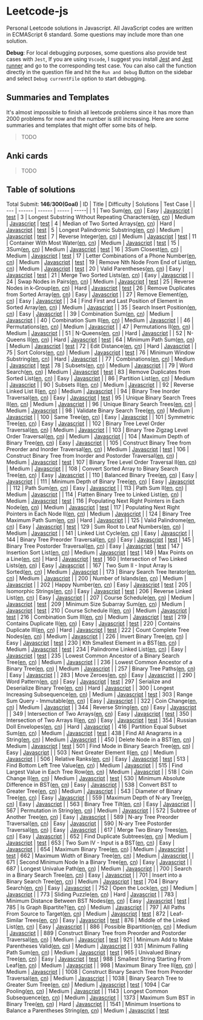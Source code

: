 # Leetcode-js

Personal Leetcode solutions in Javascript. All JavaScript codes are written in ECMAScript 6 standard. Some questions may include more than one solution.

**Debug**:  For local debugging purposes, some questions also provide test cases with `Jest`, If you are using `Vscode`, I suggest you install [Jest](https://marketplace.visualstudio.com/items?itemName=Orta.vscode-jest) and [Jest runner](https://marketplace.visualstudio.com/items?itemName=firsttris.vscode-jest-runner) and go to the corresponding test case. You can also call the function directly in the question file and hit the `Run and Debug` Button on the sidebar and select `Debug currentFile` option to start debugging.

## Summaries and Templates
It's almost impossible to finish all leetcode problems since it has more than 2000 problems for now and the number is still increasing. Here are some summaries and templates that might offer some bits of help.

> TODO

## Anki cards

> TODO
## Table of solutions
Total Submit: **146**/**300(Goal)**
| ID | Title | Difficulty | Solutions  | Test Case |
  | --- | ------ | ------ | ----- | -----|
| 1 | Two Sum([en](https://leetcode.com/problems/two-sum), [cn](https://leetcode.cn/problems/two-sum)) |  Easy | [Javascript](./src/1.两数之和.js) | [test](./src/1.两数之和.test.js)
| 3 | Longest Substring Without Repeating Characters([en](https://leetcode.com/problems/longest-substring-without-repeating-characters), [cn](https://leetcode.cn/problems/longest-substring-without-repeating-characters)) |  Medium | [Javascript](./src/3.无重复字符的最长子串.js) | [test](./src/3.无重复字符的最长子串.test.js)
| 4 | Median of Two Sorted Arrays([en](https://leetcode.com/problems/median-of-two-sorted-arrays), [cn](https://leetcode.cn/problems/median-of-two-sorted-arrays)) |  Hard | [Javascript](./src/4.median-of-two-sorted-arrays.js) | [test](./src/4.median-of-two-sorted-arrays.test.js)
| 5 | Longest Palindromic Substring([en](https://leetcode.com/problems/longest-palindromic-substring), [cn](https://leetcode.cn/problems/longest-palindromic-substring)) |  Medium | [Javascript](./src/5.最长回文子串.js) | [test](./src/5.最长回文子串.test.js)
| 7 | Reverse Integer([en](https://leetcode.com/problems/reverse-integer), [cn](https://leetcode.cn/problems/reverse-integer)) |  Medium | [Javascript](./src/7.reverse-integer.js) | [test](./src/7.reverse-integer.test.js)
| 11 | Container With Most Water([en](https://leetcode.com/problems/container-with-most-water), [cn](https://leetcode.cn/problems/container-with-most-water)) |  Medium | [Javascript](./src/11.container-with-most-water.js) | [test](./src/11.container-with-most-water.test.js)
| 15 | 3Sum([en](https://leetcode.com/problems/3sum), [cn](https://leetcode.cn/problems/3sum)) |  Medium | [Javascript](./src/15.3-sum.js) | [test](./src/15.3-sum.test.js)
| 16 | 3Sum Closest([en](https://leetcode.com/problems/3sum-closest), [cn](https://leetcode.cn/problems/3sum-closest)) |  Medium | [Javascript](./src/16.3-sum-closest.js) | [test](./src/16.3-sum-closest.test.js)
| 17 | Letter Combinations of a Phone Number([en](https://leetcode.com/problems/letter-combinations-of-a-phone-number), [cn](https://leetcode.cn/problems/letter-combinations-of-a-phone-number)) |  Medium | [Javascript](./src/17.电话号码的字母组合.js) | [test](./src/17.电话号码的字母组合.test.js)
| 19 | Remove Nth Node From End of List([en](https://leetcode.com/problems/remove-nth-node-from-end-of-list), [cn](https://leetcode.cn/problems/remove-nth-node-from-end-of-list)) |  Medium | [Javascript](./src/19.删除链表的倒数第-n-个结点.js) | [test](./src/19.删除链表的倒数第-n-个结点.test.js)
| 20 | Valid Parentheses([en](https://leetcode.com/problems/valid-parentheses), [cn](https://leetcode.cn/problems/valid-parentheses)) |  Easy | [Javascript](./src/20.valid-parentheses.js) | [test](./src/20.valid-parentheses.test.js)
| 21 | Merge Two Sorted Lists([en](https://leetcode.com/problems/merge-two-sorted-lists), [cn](https://leetcode.cn/problems/merge-two-sorted-lists)) |  Easy | [Javascript](./src/21.合并两个有序链表.js) | 
| 24 | Swap Nodes in Pairs([en](https://leetcode.com/problems/swap-nodes-in-pairs), [cn](https://leetcode.cn/problems/swap-nodes-in-pairs)) |  Medium | [Javascript](./src/24.swap-nodes-in-pairs.js) | [test](./src/24.swap-nodes-in-pairs.test.js)
| 25 | Reverse Nodes in k-Group([en](https://leetcode.com/problems/reverse-nodes-in-k-group), [cn](https://leetcode.cn/problems/reverse-nodes-in-k-group)) |  Hard | [Javascript](./src/25.reverse-nodes-in-k-group.js) | [test](./src/25.reverse-nodes-in-k-group.test.js)
| 26 | Remove Duplicates from Sorted Array([en](https://leetcode.com/problems/remove-duplicates-from-sorted-array), [cn](https://leetcode.cn/problems/remove-duplicates-from-sorted-array)) |  Easy | [Javascript](./src/26.删除有序数组中的重复项.js) | 
| 27 | Remove Element([en](https://leetcode.com/problems/remove-element), [cn](https://leetcode.cn/problems/remove-element)) |  Easy | [Javascript](./src/27.移除元素.js) | 
| 34 | Find First and Last Position of Element in Sorted Array([en](https://leetcode.com/problems/find-first-and-last-position-of-element-in-sorted-array), [cn](https://leetcode.cn/problems/find-first-and-last-position-of-element-in-sorted-array)) |  Medium | [Javascript](./src/34.在排序数组中查找元素的第一个和最后一个位置.js) | 
| 35 | Search Insert Position([en](https://leetcode.com/problems/search-insert-position), [cn](https://leetcode.cn/problems/search-insert-position)) |  Easy | [Javascript](./src/35.搜索插入位置.js) | 
| 39 | Combination Sum([en](https://leetcode.com/problems/combination-sum), [cn](https://leetcode.cn/problems/combination-sum)) |  Medium | [Javascript](./src/39.组合总和.js) | 
| 40 | Combination Sum II([en](https://leetcode.com/problems/combination-sum-ii), [cn](https://leetcode.cn/problems/combination-sum-ii)) |  Medium | [Javascript](./src/40.组合总和-ii.js) | 
| 46 | Permutations([en](https://leetcode.com/problems/permutations), [cn](https://leetcode.cn/problems/permutations)) |  Medium | [Javascript](./src/46.全排列.js) | 
| 47 | Permutations II([en](https://leetcode.com/problems/permutations-ii), [cn](https://leetcode.cn/problems/permutations-ii)) |  Medium | [Javascript](./src/47.全排列-ii.js) | 
| 51 | N-Queens([en](https://leetcode.com/problems/n-queens), [cn](https://leetcode.cn/problems/n-queens)) |  Hard | [Javascript](./src/51.n-皇后.js) | 
| 52 | N-Queens II([en](https://leetcode.com/problems/n-queens-ii), [cn](https://leetcode.cn/problems/n-queens-ii)) |  Hard | [Javascript](./src/52.n皇后-ii.js) | [test](./src/52.n皇后-ii.test.js)
| 64 | Minimum Path Sum([en](https://leetcode.com/problems/minimum-path-sum), [cn](https://leetcode.cn/problems/minimum-path-sum)) |  Medium | [Javascript](./src/64.最小路径和.js) | [test](./src/64.最小路径和.test.js)
| 72 | Edit Distance([en](https://leetcode.com/problems/edit-distance), [cn](https://leetcode.cn/problems/edit-distance)) |  Hard | [Javascript](./src/72.编辑距离.js) | 
| 75 | Sort Colors([en](https://leetcode.com/problems/sort-colors), [cn](https://leetcode.cn/problems/sort-colors)) |  Medium | [Javascript](./src/75.sort-colors.js) | [test](./src/75.sort-colors.test.js)
| 76 | Minimum Window Substring([en](https://leetcode.com/problems/minimum-window-substring), [cn](https://leetcode.cn/problems/minimum-window-substring)) |  Hard | [Javascript](./src/76.最小覆盖子串.js) | 
| 77 | Combinations([en](https://leetcode.com/problems/combinations), [cn](https://leetcode.cn/problems/combinations)) |  Medium | [Javascript](./src/77.组合.js) | [test](./src/77.组合.test.js)
| 78 | Subsets([en](https://leetcode.com/problems/subsets), [cn](https://leetcode.cn/problems/subsets)) |  Medium | [Javascript](./src/78.子集.js) | 
| 79 | Word Search([en](https://leetcode.com/problems/word-search), [cn](https://leetcode.cn/problems/word-search)) |  Medium | [Javascript](./src/79.单词搜索.js) | [test](./src/79.单词搜索.test.js)
| 83 | Remove Duplicates from Sorted List([en](https://leetcode.com/problems/remove-duplicates-from-sorted-list), [cn](https://leetcode.cn/problems/remove-duplicates-from-sorted-list)) |  Easy | [Javascript](./src/83.删除排序链表中的重复元素.js) | 
| 86 | Partition List([en](https://leetcode.com/problems/partition-list), [cn](https://leetcode.cn/problems/partition-list)) |  Medium | [Javascript](./src/86.分隔链表.js) | 
| 90 | Subsets II([en](https://leetcode.com/problems/subsets-ii), [cn](https://leetcode.cn/problems/subsets-ii)) |  Medium | [Javascript](./src/90.子集-ii.js) | 
| 92 | Reverse Linked List II([en](https://leetcode.com/problems/reverse-linked-list-ii), [cn](https://leetcode.cn/problems/reverse-linked-list-ii)) |  Medium | [Javascript](./src/92.反转链表-ii.js) | 
| 94 | Binary Tree Inorder Traversal([en](https://leetcode.com/problems/binary-tree-inorder-traversal), [cn](https://leetcode.cn/problems/binary-tree-inorder-traversal)) |  Easy | [Javascript](./src/94.二叉树的中序遍历.js) | [test](./src/94.二叉树的中序遍历.test.js)
| 95 | Unique Binary Search Trees II([en](https://leetcode.com/problems/unique-binary-search-trees-ii), [cn](https://leetcode.cn/problems/unique-binary-search-trees-ii)) |  Medium | [Javascript](./src/95.不同的二叉搜索树-ii.js) | 
| 96 | Unique Binary Search Trees([en](https://leetcode.com/problems/unique-binary-search-trees), [cn](https://leetcode.cn/problems/unique-binary-search-trees)) |  Medium | [Javascript](./src/96.不同的二叉搜索树.js) | 
| 98 | Validate Binary Search Tree([en](https://leetcode.com/problems/validate-binary-search-tree), [cn](https://leetcode.cn/problems/validate-binary-search-tree)) |  Medium | [Javascript](./src/98.验证二叉搜索树.js) | 
| 100 | Same Tree([en](https://leetcode.com/problems/same-tree), [cn](https://leetcode.cn/problems/same-tree)) |  Easy | [Javascript](./src/100.相同的树.js) | 
| 101 | Symmetric Tree([en](https://leetcode.com/problems/symmetric-tree), [cn](https://leetcode.cn/problems/symmetric-tree)) |  Easy | [Javascript](./src/101.对称二叉树.js) | 
| 102 | Binary Tree Level Order Traversal([en](https://leetcode.com/problems/binary-tree-level-order-traversal), [cn](https://leetcode.cn/problems/binary-tree-level-order-traversal)) |  Medium | [Javascript](./src/102.二叉树的层序遍历.js) | 
| 103 | Binary Tree Zigzag Level Order Traversal([en](https://leetcode.com/problems/binary-tree-zigzag-level-order-traversal), [cn](https://leetcode.cn/problems/binary-tree-zigzag-level-order-traversal)) |  Medium | [Javascript](./src/103.二叉树的锯齿形层序遍历.js) | 
| 104 | Maximum Depth of Binary Tree([en](https://leetcode.com/problems/maximum-depth-of-binary-tree), [cn](https://leetcode.cn/problems/maximum-depth-of-binary-tree)) |  Easy | [Javascript](./src/104.二叉树的最大深度.js) | 
| 105 | Construct Binary Tree from Preorder and Inorder Traversal([en](https://leetcode.com/problems/construct-binary-tree-from-preorder-and-inorder-traversal), [cn](https://leetcode.cn/problems/construct-binary-tree-from-preorder-and-inorder-traversal)) |  Medium | [Javascript](./src/105.从前序与中序遍历序列构造二叉树.js) | [test](./src/105.从前序与中序遍历序列构造二叉树.test.js)
| 106 | Construct Binary Tree from Inorder and Postorder Traversal([en](https://leetcode.com/problems/construct-binary-tree-from-inorder-and-postorder-traversal), [cn](https://leetcode.cn/problems/construct-binary-tree-from-inorder-and-postorder-traversal)) |  Medium | [Javascript](./src/106.从中序与后序遍历序列构造二叉树.js) | [test](./src/106.从中序与后序遍历序列构造二叉树.test.js)
| 107 | Binary Tree Level Order Traversal II([en](https://leetcode.com/problems/binary-tree-level-order-traversal-ii), [cn](https://leetcode.cn/problems/binary-tree-level-order-traversal-ii)) |  Medium | [Javascript](./src/107.二叉树的层序遍历-ii.js) | 
| 108 | Convert Sorted Array to Binary Search Tree([en](https://leetcode.com/problems/convert-sorted-array-to-binary-search-tree), [cn](https://leetcode.cn/problems/convert-sorted-array-to-binary-search-tree)) |  Easy | [Javascript](./src/108.将有序数组转换为二叉搜索树.js) | 
| 110 | Balanced Binary Tree([en](https://leetcode.com/problems/balanced-binary-tree), [cn](https://leetcode.cn/problems/balanced-binary-tree)) |  Easy | [Javascript](./src/110.平衡二叉树.js) | 
| 111 | Minimum Depth of Binary Tree([en](https://leetcode.com/problems/minimum-depth-of-binary-tree), [cn](https://leetcode.cn/problems/minimum-depth-of-binary-tree)) |  Easy | [Javascript](./src/111.二叉树的最小深度.js) | 
| 112 | Path Sum([en](https://leetcode.com/problems/path-sum), [cn](https://leetcode.cn/problems/path-sum)) |  Easy | [Javascript](./src/112.路径总和.js) | 
| 113 | Path Sum II([en](https://leetcode.com/problems/path-sum-ii), [cn](https://leetcode.cn/problems/path-sum-ii)) |  Medium | [Javascript](./src/113.路径总和-ii.js) | 
| 114 | Flatten Binary Tree to Linked List([en](https://leetcode.com/problems/flatten-binary-tree-to-linked-list), [cn](https://leetcode.cn/problems/flatten-binary-tree-to-linked-list)) |  Medium | [Javascript](./src/114.二叉树展开为链表.js) | [test](./src/114.二叉树展开为链表.test.js)
| 116 | Populating Next Right Pointers in Each Node([en](https://leetcode.com/problems/populating-next-right-pointers-in-each-node), [cn](https://leetcode.cn/problems/populating-next-right-pointers-in-each-node)) |  Medium | [Javascript](./src/116.填充每个节点的下一个右侧节点指针.js) | [test](./src/116.填充每个节点的下一个右侧节点指针.test.js)
| 117 | Populating Next Right Pointers in Each Node II([en](https://leetcode.com/problems/populating-next-right-pointers-in-each-node-ii), [cn](https://leetcode.cn/problems/populating-next-right-pointers-in-each-node-ii)) |  Medium | [Javascript](./src/117.填充每个节点的下一个右侧节点指针-ii.js) | 
| 124 | Binary Tree Maximum Path Sum([en](https://leetcode.com/problems/binary-tree-maximum-path-sum), [cn](https://leetcode.cn/problems/binary-tree-maximum-path-sum)) |  Hard | [Javascript](./src/124.二叉树中的最大路径和.js) | 
| 125 | Valid Palindrome([en](https://leetcode.com/problems/valid-palindrome), [cn](https://leetcode.cn/problems/valid-palindrome)) |  Easy | [Javascript](./src/125.valid-palindrome.js) | [test](./src/125.valid-palindrome.test.js)
| 129 | Sum Root to Leaf Numbers([en](https://leetcode.com/problems/sum-root-to-leaf-numbers), [cn](https://leetcode.cn/problems/sum-root-to-leaf-numbers)) |  Medium | [Javascript](./src/129.求根节点到叶节点数字之和.js) | 
| 141 | Linked List Cycle([en](https://leetcode.com/problems/linked-list-cycle), [cn](https://leetcode.cn/problems/linked-list-cycle)) |  Easy | [Javascript](./src/141.环形链表.js) | 
| 144 | Binary Tree Preorder Traversal([en](https://leetcode.com/problems/binary-tree-preorder-traversal), [cn](https://leetcode.cn/problems/binary-tree-preorder-traversal)) |  Easy | [Javascript](./src/144.二叉树的前序遍历.js) | [test](./src/144.二叉树的前序遍历.test.js)
| 145 | Binary Tree Postorder Traversal([en](https://leetcode.com/problems/binary-tree-postorder-traversal), [cn](https://leetcode.cn/problems/binary-tree-postorder-traversal)) |  Easy | [Javascript](./src/145.二叉树的后序遍历.js) | [test](./src/145.二叉树的后序遍历.test.js)
| 147 | Insertion Sort List([en](https://leetcode.com/problems/insertion-sort-list), [cn](https://leetcode.cn/problems/insertion-sort-list)) |  Medium | [Javascript](./src/147.insertion-sort-list.js) | [test](./src/147.insertion-sort-list.test.js)
| 149 | Max Points on a Line([en](https://leetcode.com/problems/max-points-on-a-line), [cn](https://leetcode.cn/problems/max-points-on-a-line)) |  Hard | [Javascript](./src/149.max-points-on-a-line.js) | [test](./src/149.max-points-on-a-line.test.js)
| 160 | Intersection of Two Linked Lists([en](https://leetcode.com/problems/intersection-of-two-linked-lists), [cn](https://leetcode.cn/problems/intersection-of-two-linked-lists)) |  Easy | [Javascript](./src/160.相交链表.js) | 
| 167 | Two Sum II - Input Array Is Sorted([en](https://leetcode.com/problems/two-sum-ii---input-array-is-sorted), [cn](https://leetcode.cn/problems/two-sum-ii---input-array-is-sorted)) |  Medium | [Javascript](./src/167.两数之和-ii-输入有序数组.js) | 
| 173 | Binary Search Tree Iterator([en](https://leetcode.com/problems/binary-search-tree-iterator), [cn](https://leetcode.cn/problems/binary-search-tree-iterator)) |  Medium | [Javascript](./src/173.二叉搜索树迭代器.js) | 
| 200 | Number of Islands([en](https://leetcode.com/problems/number-of-islands), [cn](https://leetcode.cn/problems/number-of-islands)) |  Medium | [Javascript](./src/200.岛屿数量.js) | 
| 202 | Happy Number([en](https://leetcode.com/problems/happy-number), [cn](https://leetcode.cn/problems/happy-number)) |  Easy | [Javascript](./src/202.happy-number.js) | [test](./src/202.happy-number.test.js)
| 205 | Isomorphic Strings([en](https://leetcode.com/problems/isomorphic-strings), [cn](https://leetcode.cn/problems/isomorphic-strings)) |  Easy | [Javascript](./src/205.isomorphic-strings.js) | [test](./src/205.isomorphic-strings.test.js)
| 206 | Reverse Linked List([en](https://leetcode.com/problems/reverse-linked-list), [cn](https://leetcode.cn/problems/reverse-linked-list)) |  Easy | [Javascript](./src/206.反转链表.js) | 
| 207 | Course Schedule([en](https://leetcode.com/problems/course-schedule), [cn](https://leetcode.cn/problems/course-schedule)) |  Medium | [Javascript](./src/207.课程表.js) | [test](./src/207.课程表.test.js)
| 209 | Minimum Size Subarray Sum([en](https://leetcode.com/problems/minimum-size-subarray-sum), [cn](https://leetcode.cn/problems/minimum-size-subarray-sum)) |  Medium | [Javascript](./src/209.minimum-size-subarray-sum.js) | [test](./src/209.minimum-size-subarray-sum.test.js)
| 210 | Course Schedule II([en](https://leetcode.com/problems/course-schedule-ii), [cn](https://leetcode.cn/problems/course-schedule-ii)) |  Medium | [Javascript](./src/210.课程表-ii.js) | [test](./src/210.课程表-ii.test.js)
| 216 | Combination Sum III([en](https://leetcode.com/problems/combination-sum-iii), [cn](https://leetcode.cn/problems/combination-sum-iii)) |  Medium | [Javascript](./src/216.组合总和-iii.js) | [test](./src/216.组合总和-iii.test.js)
| 219 | Contains Duplicate II([en](https://leetcode.com/problems/contains-duplicate-ii), [cn](https://leetcode.cn/problems/contains-duplicate-ii)) |  Easy | [Javascript](./src/219.contains-duplicate-ii.js) | [test](./src/219.contains-duplicate-ii.test.js)
| 220 | Contains Duplicate III([en](https://leetcode.com/problems/contains-duplicate-iii), [cn](https://leetcode.cn/problems/contains-duplicate-iii)) |  Hard | [Javascript](./src/220.contains-duplicate-iii.js) | [test](./src/220.contains-duplicate-iii.test.js)
| 222 | Count Complete Tree Nodes([en](https://leetcode.com/problems/count-complete-tree-nodes), [cn](https://leetcode.cn/problems/count-complete-tree-nodes)) |  Medium | [Javascript](./src/222.完全二叉树的节点个数.js) | 
| 226 | Invert Binary Tree([en](https://leetcode.com/problems/invert-binary-tree), [cn](https://leetcode.cn/problems/invert-binary-tree)) |  Easy | [Javascript](./src/226.翻转二叉树.js) | [test](./src/226.翻转二叉树.test.js)
| 230 | Kth Smallest Element in a BST([en](https://leetcode.com/problems/kth-smallest-element-in-a-bst), [cn](https://leetcode.cn/problems/kth-smallest-element-in-a-bst)) |  Medium | [Javascript](./src/230.二叉搜索树中第k小的元素.js) | [test](./src/230.二叉搜索树中第k小的元素.test.js)
| 234 | Palindrome Linked List([en](https://leetcode.com/problems/palindrome-linked-list), [cn](https://leetcode.cn/problems/palindrome-linked-list)) |  Easy | [Javascript](./src/234.palindrome-linked-list.js) | [test](./src/234.palindrome-linked-list.test.js)
| 235 | Lowest Common Ancestor of a Binary Search Tree([en](https://leetcode.com/problems/lowest-common-ancestor-of-a-binary-search-tree), [cn](https://leetcode.cn/problems/lowest-common-ancestor-of-a-binary-search-tree)) |  Medium | [Javascript](./src/235.二叉搜索树的最近公共祖先.js) | 
| 236 | Lowest Common Ancestor of a Binary Tree([en](https://leetcode.com/problems/lowest-common-ancestor-of-a-binary-tree), [cn](https://leetcode.cn/problems/lowest-common-ancestor-of-a-binary-tree)) |  Medium | [Javascript](./src/236.二叉树的最近公共祖先.js) | 
| 257 | Binary Tree Paths([en](https://leetcode.com/problems/binary-tree-paths), [cn](https://leetcode.cn/problems/binary-tree-paths)) |  Easy | [Javascript](./src/257.二叉树的所有路径.js) | 
| 283 | Move Zeroes([en](https://leetcode.com/problems/move-zeroes), [cn](https://leetcode.cn/problems/move-zeroes)) |  Easy | [Javascript](./src/283.移动零.js) | 
| 290 | Word Pattern([en](https://leetcode.com/problems/word-pattern), [cn](https://leetcode.cn/problems/word-pattern)) |  Easy | [Javascript](./src/290.word-pattern.js) | [test](./src/290.word-pattern.test.js)
| 297 | Serialize and Deserialize Binary Tree([en](https://leetcode.com/problems/serialize-and-deserialize-binary-tree), [cn](https://leetcode.cn/problems/serialize-and-deserialize-binary-tree)) |  Hard | [Javascript](./src/297.二叉树的序列化与反序列化.js) | 
| 300 | Longest Increasing Subsequence([en](https://leetcode.com/problems/longest-increasing-subsequence), [cn](https://leetcode.cn/problems/longest-increasing-subsequence)) |  Medium | [Javascript](./src/300.最长递增子序列.js) | [test](./src/300.最长递增子序列.test.js)
| 303 | Range Sum Query - Immutable([en](https://leetcode.com/problems/range-sum-query---immutable), [cn](https://leetcode.cn/problems/range-sum-query---immutable)) |  Easy | [Javascript](./src/303.区域和检索-数组不可变.js) | 
| 322 | Coin Change([en](https://leetcode.com/problems/coin-change), [cn](https://leetcode.cn/problems/coin-change)) |  Medium | [Javascript](./src/322.零钱兑换.js) | 
| 344 | Reverse String([en](https://leetcode.com/problems/reverse-string), [cn](https://leetcode.cn/problems/reverse-string)) |  Easy | [Javascript](./src/344.反转字符串.js) | 
| 349 | Intersection of Two Arrays([en](https://leetcode.com/problems/intersection-of-two-arrays), [cn](https://leetcode.cn/problems/intersection-of-two-arrays)) |  Easy | [Javascript](./src/349.intersection-of-two-arrays.js) | [test](./src/349.intersection-of-two-arrays.test.js)
| 350 | Intersection of Two Arrays II([en](https://leetcode.com/problems/intersection-of-two-arrays-ii), [cn](https://leetcode.cn/problems/intersection-of-two-arrays-ii)) |  Easy | [Javascript](./src/350.intersection-of-two-arrays-ii.js) | [test](./src/350.intersection-of-two-arrays-ii.test.js)
| 354 | Russian Doll Envelopes([en](https://leetcode.com/problems/russian-doll-envelopes), [cn](https://leetcode.cn/problems/russian-doll-envelopes)) |  Hard | [Javascript](./src/354.俄罗斯套娃信封问题.js) | 
| 416 | Partition Equal Subset Sum([en](https://leetcode.com/problems/partition-equal-subset-sum), [cn](https://leetcode.cn/problems/partition-equal-subset-sum)) |  Medium | [Javascript](./src/416.分割等和子集.js) | [test](./src/416.分割等和子集.test.js)
| 438 | Find All Anagrams in a String([en](https://leetcode.com/problems/find-all-anagrams-in-a-string), [cn](https://leetcode.cn/problems/find-all-anagrams-in-a-string)) |  Medium | [Javascript](./src/438.找到字符串中所有字母异位词.js) | 
| 450 | Delete Node in a BST([en](https://leetcode.com/problems/delete-node-in-a-bst), [cn](https://leetcode.cn/problems/delete-node-in-a-bst)) |  Medium | [Javascript](./src/450.删除二叉搜索树中的节点.js) | [test](./src/450.删除二叉搜索树中的节点.test.js)
| 501 | Find Mode in Binary Search Tree([en](https://leetcode.com/problems/find-mode-in-binary-search-tree), [cn](https://leetcode.cn/problems/find-mode-in-binary-search-tree)) |  Easy | [Javascript](./src/501.二叉搜索树中的众数.js) | 
| 503 | Next Greater Element II([en](https://leetcode.com/problems/next-greater-element-ii), [cn](https://leetcode.cn/problems/next-greater-element-ii)) |  Medium | [Javascript](./src/503.下一个更大元素-ii.js) | 
| 506 | Relative Ranks([en](https://leetcode.com/problems/relative-ranks), [cn](https://leetcode.cn/problems/relative-ranks)) |  Easy | [Javascript](./src/506.relative-ranks.js) | [test](./src/506.relative-ranks.test.js)
| 513 | Find Bottom Left Tree Value([en](https://leetcode.com/problems/find-bottom-left-tree-value), [cn](https://leetcode.cn/problems/find-bottom-left-tree-value)) |  Medium | [Javascript](./src/513.找树左下角的值.js) | 
| 515 | Find Largest Value in Each Tree Row([en](https://leetcode.com/problems/find-largest-value-in-each-tree-row), [cn](https://leetcode.cn/problems/find-largest-value-in-each-tree-row)) |  Medium | [Javascript](./src/515.在每个树行中找最大值.js) | 
| 518 | Coin Change II([en](https://leetcode.com/problems/coin-change-ii), [cn](https://leetcode.cn/problems/coin-change-ii)) |  Medium | [Javascript](./src/518.零钱兑换-ii.js) | [test](./src/518.零钱兑换-ii.test.js)
| 530 | Minimum Absolute Difference in BST([en](https://leetcode.com/problems/minimum-absolute-difference-in-bst), [cn](https://leetcode.cn/problems/minimum-absolute-difference-in-bst)) |  Easy | [Javascript](./src/530.二叉搜索树的最小绝对差.js) | 
| 538 | Convert BST to Greater Tree([en](https://leetcode.com/problems/convert-bst-to-greater-tree), [cn](https://leetcode.cn/problems/convert-bst-to-greater-tree)) |  Medium | [Javascript](./src/538.把二叉搜索树转换为累加树.js) | 
| 543 | Diameter of Binary Tree([en](https://leetcode.com/problems/diameter-of-binary-tree), [cn](https://leetcode.cn/problems/diameter-of-binary-tree)) |  Easy | [Javascript](./src/543.二叉树的直径.js) | 
| 559 | Maximum Depth of N-ary Tree([en](https://leetcode.com/problems/maximum-depth-of-n-ary-tree), [cn](https://leetcode.cn/problems/maximum-depth-of-n-ary-tree)) |  Easy | [Javascript](./src/559.n-叉树的最大深度.js) | 
| 563 | Binary Tree Tilt([en](https://leetcode.com/problems/binary-tree-tilt), [cn](https://leetcode.cn/problems/binary-tree-tilt)) |  Easy | [Javascript](./src/563.二叉树的坡度.js) | 
| 567 | Permutation in String([en](https://leetcode.com/problems/permutation-in-string), [cn](https://leetcode.cn/problems/permutation-in-string)) |  Medium | [Javascript](./src/567.字符串的排列.js) | 
| 572 | Subtree of Another Tree([en](https://leetcode.com/problems/subtree-of-another-tree), [cn](https://leetcode.cn/problems/subtree-of-another-tree)) |  Easy | [Javascript](./src/572.另一棵树的子树.js) | 
| 589 | N-ary Tree Preorder Traversal([en](https://leetcode.com/problems/n-ary-tree-preorder-traversal), [cn](https://leetcode.cn/problems/n-ary-tree-preorder-traversal)) |  Easy | [Javascript](./src/589.n-叉树的前序遍历.js) | 
| 590 | N-ary Tree Postorder Traversal([en](https://leetcode.com/problems/n-ary-tree-postorder-traversal), [cn](https://leetcode.cn/problems/n-ary-tree-postorder-traversal)) |  Easy | [Javascript](./src/590.n-叉树的后序遍历.js) | 
| 617 | Merge Two Binary Trees([en](https://leetcode.com/problems/merge-two-binary-trees), [cn](https://leetcode.cn/problems/merge-two-binary-trees)) |  Easy | [Javascript](./src/617.合并二叉树.js) | 
| 652 | Find Duplicate Subtrees([en](https://leetcode.com/problems/find-duplicate-subtrees), [cn](https://leetcode.cn/problems/find-duplicate-subtrees)) |  Medium | [Javascript](./src/652.寻找重复的子树.js) | [test](./src/652.寻找重复的子树.test.js)
| 653 | Two Sum IV - Input is a BST([en](https://leetcode.com/problems/two-sum-iv---input-is-a-bst), [cn](https://leetcode.cn/problems/two-sum-iv---input-is-a-bst)) |  Easy | [Javascript](./src/653.两数之和-iv-输入二叉搜索树.js) | 
| 654 | Maximum Binary Tree([en](https://leetcode.com/problems/maximum-binary-tree), [cn](https://leetcode.cn/problems/maximum-binary-tree)) |  Medium | [Javascript](./src/654.最大二叉树.js) | [test](./src/654.最大二叉树.test.js)
| 662 | Maximum Width of Binary Tree([en](https://leetcode.com/problems/maximum-width-of-binary-tree), [cn](https://leetcode.cn/problems/maximum-width-of-binary-tree)) |  Medium | [Javascript](./src/662.二叉树最大宽度.js) | 
| 671 | Second Minimum Node In a Binary Tree([en](https://leetcode.com/problems/second-minimum-node-in-a-binary-tree), [cn](https://leetcode.cn/problems/second-minimum-node-in-a-binary-tree)) |  Easy | [Javascript](./src/671.二叉树中第二小的节点.js) | 
| 687 | Longest Univalue Path([en](https://leetcode.com/problems/longest-univalue-path), [cn](https://leetcode.cn/problems/longest-univalue-path)) |  Medium | [Javascript](./src/687.最长同值路径.js) | 
| 700 | Search in a Binary Search Tree([en](https://leetcode.com/problems/search-in-a-binary-search-tree), [cn](https://leetcode.cn/problems/search-in-a-binary-search-tree)) |  Easy | [Javascript](./src/700.二叉搜索树中的搜索.js) | 
| 701 | Insert into a Binary Search Tree([en](https://leetcode.com/problems/insert-into-a-binary-search-tree), [cn](https://leetcode.cn/problems/insert-into-a-binary-search-tree)) |  Medium | [Javascript](./src/701.二叉搜索树中的插入操作.js) | [test](./src/701.二叉搜索树中的插入操作.test.js)
| 704 | Binary Search([en](https://leetcode.com/problems/binary-search), [cn](https://leetcode.cn/problems/binary-search)) |  Easy | [Javascript](./src/704.二分查找.js) | 
| 752 | Open the Lock([en](https://leetcode.com/problems/open-the-lock), [cn](https://leetcode.cn/problems/open-the-lock)) |  Medium | [Javascript](./src/752.打开转盘锁.js) | 
| 773 | Sliding Puzzle([en](https://leetcode.com/problems/sliding-puzzle), [cn](https://leetcode.cn/problems/sliding-puzzle)) |  Hard | [Javascript](./src/773.滑动谜题.js) | 
| 783 | Minimum Distance Between BST Nodes([en](https://leetcode.com/problems/minimum-distance-between-bst-nodes), [cn](https://leetcode.cn/problems/minimum-distance-between-bst-nodes)) |  Easy | [Javascript](./src/783.二叉搜索树节点最小距离.js) | [test](./src/783.二叉搜索树节点最小距离.test.js)
| 785 | Is Graph Bipartite?([en](https://leetcode.com/problems/is-graph-bipartite?), [cn](https://leetcode.cn/problems/is-graph-bipartite?)) |  Medium | [Javascript](./src/785.判断二分图.js) | 
| 797 | All Paths From Source to Target([en](https://leetcode.com/problems/all-paths-from-source-to-target), [cn](https://leetcode.cn/problems/all-paths-from-source-to-target)) |  Medium | [Javascript](./src/797.所有可能的路径.js) | [test](./src/797.所有可能的路径.test.js)
| 872 | Leaf-Similar Trees([en](https://leetcode.com/problems/leaf-similar-trees), [cn](https://leetcode.cn/problems/leaf-similar-trees)) |  Easy | [Javascript](./src/872.叶子相似的树.js) | [test](./src/872.叶子相似的树.test.js)
| 876 | Middle of the Linked List([en](https://leetcode.com/problems/middle-of-the-linked-list), [cn](https://leetcode.cn/problems/middle-of-the-linked-list)) |  Easy | [Javascript](./src/876.链表的中间结点.js) | 
| 886 | Possible Bipartition([en](https://leetcode.com/problems/possible-bipartition), [cn](https://leetcode.cn/problems/possible-bipartition)) |  Medium | [Javascript](./src/886.可能的二分法.js) | 
| 889 | Construct Binary Tree from Preorder and Postorder Traversal([en](https://leetcode.com/problems/construct-binary-tree-from-preorder-and-postorder-traversal), [cn](https://leetcode.cn/problems/construct-binary-tree-from-preorder-and-postorder-traversal)) |  Medium | [Javascript](./src/889.根据前序和后序遍历构造二叉树.js) | [test](./src/889.根据前序和后序遍历构造二叉树.test.js)
| 921 | Minimum Add to Make Parentheses Valid([en](https://leetcode.com/problems/minimum-add-to-make-parentheses-valid), [cn](https://leetcode.cn/problems/minimum-add-to-make-parentheses-valid)) |  Medium | [Javascript](./src/921.使括号有效的最少添加.js) | 
| 931 | Minimum Falling Path Sum([en](https://leetcode.com/problems/minimum-falling-path-sum), [cn](https://leetcode.cn/problems/minimum-falling-path-sum)) |  Medium | [Javascript](./src/931.下降路径最小和.js) | [test](./src/931.下降路径最小和.test.js)
| 965 | Univalued Binary Tree([en](https://leetcode.com/problems/univalued-binary-tree), [cn](https://leetcode.cn/problems/univalued-binary-tree)) |  Easy | [Javascript](./src/965.单值二叉树.js) | [test](./src/965.单值二叉树.test.js)
| 988 | Smallest String Starting From Leaf([en](https://leetcode.com/problems/smallest-string-starting-from-leaf), [cn](https://leetcode.cn/problems/smallest-string-starting-from-leaf)) |  Medium | [Javascript](./src/988.从叶结点开始的最小字符串.js) | 
| 998 | Maximum Binary Tree II([en](https://leetcode.com/problems/maximum-binary-tree-ii), [cn](https://leetcode.cn/problems/maximum-binary-tree-ii)) |  Medium | [Javascript](./src/998.maximum-binary-tree-ii.js) | 
| 1008 | Construct Binary Search Tree from Preorder Traversal([en](https://leetcode.com/problems/construct-binary-search-tree-from-preorder-traversal), [cn](https://leetcode.cn/problems/construct-binary-search-tree-from-preorder-traversal)) |  Medium | [Javascript](./src/1008.前序遍历构造二叉搜索树.js) | 
| 1038 | Binary Search Tree to Greater Sum Tree([en](https://leetcode.com/problems/binary-search-tree-to-greater-sum-tree), [cn](https://leetcode.cn/problems/binary-search-tree-to-greater-sum-tree)) |  Medium | [Javascript](./src/1038.从二叉搜索树到更大和树.js) | [test](./src/1038.从二叉搜索树到更大和树.test.js)
| 1094 | Car Pooling([en](https://leetcode.com/problems/car-pooling), [cn](https://leetcode.cn/problems/car-pooling)) |  Medium | [Javascript](./src/1094.拼车.js) | 
| 1143 | Longest Common Subsequence([en](https://leetcode.com/problems/longest-common-subsequence), [cn](https://leetcode.cn/problems/longest-common-subsequence)) |  Medium | [Javascript](./src/1143.最长公共子序列.js) | 
| 1373 | Maximum Sum BST in Binary Tree([en](https://leetcode.com/problems/maximum-sum-bst-in-binary-tree), [cn](https://leetcode.cn/problems/maximum-sum-bst-in-binary-tree)) |  Hard | [Javascript](./src/1373.二叉搜索子树的最大键值和.js) | 
| 1541 | Minimum Insertions to Balance a Parentheses String([en](https://leetcode.com/problems/minimum-insertions-to-balance-a-parentheses-string), [cn](https://leetcode.cn/problems/minimum-insertions-to-balance-a-parentheses-string)) |  Medium | [Javascript](./src/1541.平衡括号字符串的最少插入次数.js) | [test](./src/1541.平衡括号字符串的最少插入次数.test.js)
